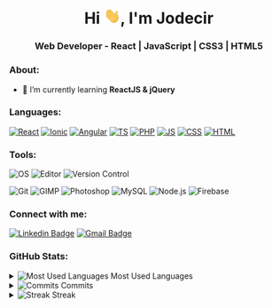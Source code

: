 <h1 align="center">Hi <img src="https://raw.githubusercontent.com/Jodecir/jodecir/master/gifs/wave.gif" width="30px">, I'm Jodecir</h1>
<h3 align="center">Web Developer - React | JavaScript | CSS3 | HTML5</h3>

<h3 align="left">About:</h3>

- 📖 I’m currently learning **ReactJS & jQuery**

<h3 align="left">Languages:</h3>
<p align="left"> 

[![React](https://img.shields.io/badge/-ReactJS-%2361DBFB?style=flat-square&logo=react&logoColor=000000)]()
[![Ionic](https://img.shields.io/badge/-Ionic-%23498AFF?style=flat-square&logo=ionic&logoColor=ffffff)]()
[![Angular](https://img.shields.io/badge/-Angular-%23dd1b16?style=flat-square&logo=angular&logoColor=ffffff)]()
[![TS](https://img.shields.io/badge/-TypeScript-%23007acc?style=flat-square&logo=typescript&logoColor=ffffff)]()
[![PHP](https://img.shields.io/badge/-PHP-%23787CB5?style=flat-square&logo=php&logoColor=ffffff)]()
[![JS](https://img.shields.io/badge/-JavaScript-%23F7DF1E?style=flat-square&logo=javascript&logoColor=black&link=https://jodecir.github.io/tic-tac-toe-dio-master/)](https://jodecir.github.io/tic-tac-toe-dio-master/)
[![CSS](https://img.shields.io/badge/-CSS3-%231572B6?style=flat-square&logo=css3&logoColor=ffffff&link=https://jodecir.github.io/simon-dio-master/)](https://jodecir.github.io/simon-dio-master/)
[![HTML](https://img.shields.io/badge/-HTML5-%23E44D27?style=flat-square&logo=html5&logoColor=ffffff&link=https://jodecir.github.io/netflix-dio-master/)](https://jodecir.github.io/netflix-dio-master/)

<h3 align="left">Tools:</h3>
<p align="left">

![OS](https://img.shields.io/badge/OS-Windows-informational?style=flat&logo=windows&logoColor=white&color=00a4ef)
![Editor](https://img.shields.io/badge/Editor-Visual_Studio_Code-informational?style=flat&logo=visual-studio-code&logoColor=white&color=0078d7)
![Version Control](https://img.shields.io/badge/Version_Control-GitHub-informational?style=flat&logo=github&logoColor=ffffff&color=ffffff)

![Git](https://img.shields.io/badge/-Git-%23F05032?style=flat&logo=git&logoColor=ffffff)
![GIMP](https://img.shields.io/badge/-GIMP-ffffff?style=flat&logo=gimp&logoColor=181717)
![Photoshop](https://img.shields.io/badge/Photoshop-ffffff?style=flat&logo=adobe-photoshop&logoColor=000000&color=8BC3FC)
![MySQL](https://img.shields.io/badge/MySQL-informational?style=flat&logo=mysql&logoColor=white&color=F29111)
![Node.js](https://img.shields.io/badge/Node.js-informational?style=flat&logo=node.js&logoColor=white&color=68A063)
![Firebase](https://img.shields.io/badge/Firebase-informational?style=flat&logo=firebase&logoColor=white&color=F5820D)

### Connect with me:
[![Linkedin Badge](https://img.shields.io/badge/-LinkedIn-blue?style=for-the-badge&logo=Linkedin&logoColor=white&link=https://https://www.linkedin.com/in/jodecir/)](https://www.linkedin.com/in/jodecir/) 
[![Gmail Badge](https://img.shields.io/badge/-Gmail-c14438?style=for-the-badge&logo=Gmail&logoColor=white&link=mailto:jodecirneto@gmail.com)](mailto:jodecirneto@gmail.com)

### GitHub Stats:
<details>
  <summary>
  <a> <img src="https://www.flaticon.com/svg/static/icons/svg/1191/1191637.svg" alt="Most Used Languages" width="15" height="15"/> </a> Most Used Languages
  </summary>
  <p>
  <img src="https://github-readme-stats.vercel.app/api/top-langs?username=jodecir&show_icons=true&theme=dark&locale=en&layout=compact" alt="Most Used Stats"/>
  </p>
</details>
<details>
  <summary>
  <a> <img src="https://www.flaticon.com/svg/static/icons/svg/1828/1828884.svg" alt="Commits" width="15" height="15"/> </a> Commits
  </summary>
  <p>
  <img align="center" src="https://github-readme-stats.vercel.app/api?username=jodecir&hide=issues&show_icons=true&theme=dark&locale=en" alt="GitHub Stats"/>
  </p>
</details>
<details>
  <summary>
  <a> <img src="https://www.flaticon.com/svg/static/icons/svg/785/785116.svg" alt="Streak" width="15" height="15"/> </a> Streak
  </summary>
  <p>
  <img align="center" src="https://github-readme-streak-stats.herokuapp.com/?user=jodecir&theme=dark" alt="GitHub Stats"/>
  </p>
</details>